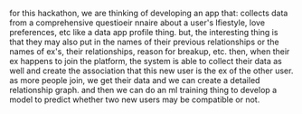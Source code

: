for this hackathon, we are thinking of developing an app that: collects data from a comprehensive questioeir nnaire about a user's lfiestyle, love preferences, etc like a data app profile thing. but, the interesting thing is that they may also put in the names of their previous relationships or the names of ex's, their relationships, reason for breakup, etc. then, when their ex happens to join the platform, the system is able to collect their data as well and create the association that this new user is the ex of the other user. as more people join, we get their data and we can create a detailed relationship graph. and then we can do an ml training thing to develop a model to predict whether two new users may be compatible or not.
